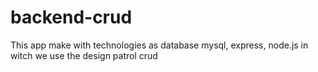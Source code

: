 # backend-crud
This app make with technologies as database mysql, express, node.js in witch we use the design patrol crud
